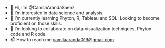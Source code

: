 - 👋 Hi, I’m @CamilaArandaSaenz
- 👀 I’m interested in data science and analysis.
- 🌱 I’m currently learning Phyton, R, Tableau and SQL. Looking to become proficient on those skills.
- 💞️ I’m looking to collaborate on data visualization techniques, Phyton code and R code.
- 📫 How to reach me camilaaranda019@gmail.com

<!---
CamilaArandaSaenz/CamilaArandaSaenz is a ✨ special ✨ repository because its `README.md` (this file) appears on your GitHub profile.
You can click the Preview link to take a look at your changes.
--->
